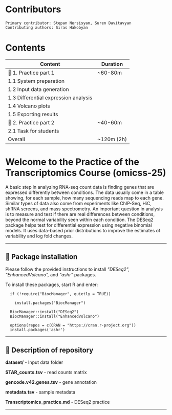   # Contributors
    Primary contributor: Stepan Nersisyan, Suren Davitavyan
    Contributing authors: Siras Hakobyan
  # Contents
| Content | Duration |
|----------|----------|
| 🧰 1. Practice part 1 | ~60-80m  |
| 1.1 System preparation||
| 1.2 Input data generation||
| 1.3 Differential expression analysis||
| 1.4 Volcano plots||
| 1.5 Exporting results||
| 🧰 2. Practice part 2 | ~40-60m  |
| 2.1 Task for students||
| Overall  | ~120m (2h)  |

# Welcome to the Practice of the Transcriptomics Course (omicss-25)

A basic step in analyzing RNA-seq count data is finding genes that are expressed differently between conditions. The data usually come in a table showing, for each sample, how many sequencing reads map to each gene. Similar types of data also come from experiments like ChIP-Seq, HiC, shRNA screens, and mass spectrometry. An important question in analysis is to measure and test if there are real differences between conditions, beyond the normal variability seen within each condition. The DESeq2 package helps test for differential expression using negative binomial models. It uses data-based prior distributions to improve the estimates of variability and log fold changes.

---

## 🧰 Package installation

Please follow the provided instructions to install _"DESeq2", "EnhancedVolcano",_ and _"ashr"_ packages.

To install these packages, start R and enter:

      if (!require("BiocManager", quietly = TRUE))

        install.packages("BiocManager")

      BiocManager::install("DESeq2")
      BiocManager::install("EnhancedVolcano")

      options(repos = c(CRAN = "https://cran.r-project.org"))
      install.packages('ashr')

---

## 🧰 Description of repository

**dataset/** - Input data folder

  **STAR_counts.tsv** - read counts matrix
  
  **gencode.v42.genes.tsv** - gene annotation
  
  **metadata.tsv** - sample metadata
  
**Transcriptomics_practice.md** - DESeq2 practice

---
